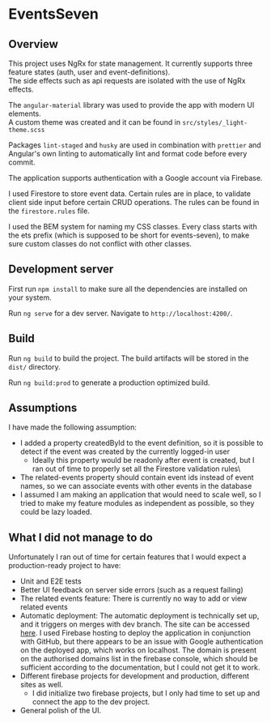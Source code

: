# EventsSeven

## Overview
This project uses NgRx for state management. It currently supports three feature states (auth, user and event-definitions).\
The side effects such as api requests are isolated with the use of NgRx effects.

The `angular-material` library was used to provide the app with modern UI elements.\
A custom theme was created and it can be found in `src/styles/_light-theme.scss`

Packages `lint-staged` and `husky` are used in combination with `prettier` and Angular's own linting to automatically lint and format code before every commit.

The application supports authentication with a Google account via Firebase.

I used Firestore to store event data. Certain rules are in place, to validate client side input before certain CRUD operations.
The rules can be found in the `firestore.rules` file.

I used the BEM system for naming my CSS classes. Every class starts with the ets prefix (which is supposed to be short for events-seven), to make sure custom classes do not conflict with other classes.


## Development server

First run `npm install` to make sure all the dependencies are installed on your system.

Run `ng serve` for a dev server. Navigate to `http://localhost:4200/`.

## Build

Run `ng build` to build the project. The build artifacts will be stored in the `dist/` directory.

Run `ng build:prod` to generate a production optimized build.

## Assumptions
I have made the following assumption:
* I added a property createdById to the event definition, so it is possible to detect if the event was created by the currently logged-in user
    * Ideally this property would be readonly after event is created, but I ran out of time to properly set all the Firestore validation rules\
* The related-events property should contain event ids instead of event names, so we can associate events with other events in the database
* I assumed I am making an application that would need to scale well, so I tried to make my feature modules as independent as possible, so they could be lazy loaded.

## What I did not manage to do

Unfortunately I ran out of time for certain features that I would expect a production-ready project to have:
* Unit and E2E tests
* Better UI feedback on server side errors (such as a request failing)
* The related events feature: There is currently no way to add or view related events
* Automatic deployment: The automatic deployment is technically set up, and it triggers on merges with dev branch.
The site can be accessed [here](https://events7-dev.web.app/).
I used Firebase hosting to deploy the application in conjunction with GitHub,
  but there appears to be an issue with Google authentication on the deployed app, which works on localhost.
  The domain is present on the authorised domains list in the firebase console, which should be sufficient according to the documentation, but I could not get it to work.
* Different firebase projects for development and production, different sites as well.
    * I did initialize two firebase projects, but I only had time to set up and connect the app to the dev project.
* General polish of the UI.

